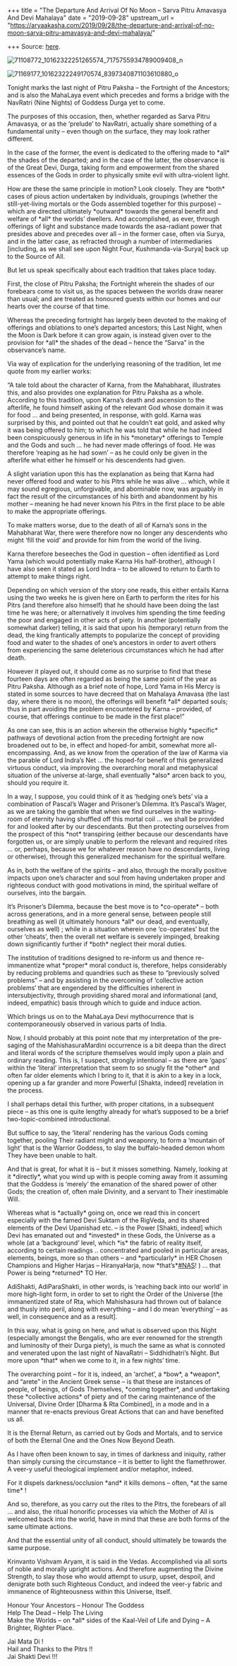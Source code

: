 +++
title = "The Departure And Arrival Of No Moon – Sarva Pitru Amavasya And Devi Mahalaya"
date = "2019-09-28"
upstream_url = "https://aryaakasha.com/2019/09/28/the-departure-and-arrival-of-no-moon-sarva-pitru-amavasya-and-devi-mahalaya/"

+++
Source: [here](https://aryaakasha.com/2019/09/28/the-departure-and-arrival-of-no-moon-sarva-pitru-amavasya-and-devi-mahalaya/).



[](https://aryaakasha.com/2019/09/28/the-departure-and-arrival-of-no-moon-sarva-pitru-amavasya-and-devi-mahalaya/71108772_10162322251265574_7175755934789009408_n/)

![71108772_10162322251265574_7175755934789009408_n](https://aryaakasha.files.wordpress.com/2019/09/71108772_10162322251265574_7175755934789009408_n.jpg?w=386&h=420 "71108772_10162322251265574_7175755934789009408_n")

[](https://aryaakasha.com/2019/09/28/the-departure-and-arrival-of-no-moon-sarva-pitru-amavasya-and-devi-mahalaya/71169177_10162322249170574_8397340871103610880_o/)

![71169177_10162322249170574_8397340871103610880_o](https://aryaakasha.files.wordpress.com/2019/09/71169177_10162322249170574_8397340871103610880_o.jpg?w=282&h=420 "71169177_10162322249170574_8397340871103610880_o")

Tonight marks the last night of Pitru Paksha – the Fortnight of the
Ancestors; and is also the MahaLaya event which precedes and forms a
bridge with the NavRatri (Nine Nights) of Goddess Durga yet to come.

The purposes of this occasion, then, whether regarded as Sarva Pitru
Amavasya, or as the ‘prelude’ to NavRatri, actually share something of a
fundamental unity – even though on the surface, they may look rather
different.

In the case of the former, the event is dedicated to the offering made
to \*all\* the shades of the departed; and in the case of the latter,
the observance is of the Great Devi, Durga, taking form and empowerment
from the shared essences of the Gods in order to physically smite evil
with ultra-violent light.

How are these the same principle in motion? Look closely. They are
\*both\* cases of pious action undertaken by individuals, groupings
(whether the still-yet-living mortals or the Gods assembled together for
this purpose) – which are directed ultimately \*outward\* towards the
general benefit and welfare of \*all\* the worlds’ dwellers. And
accomplished, as ever, through offerings of light and substance made
towards the asa-radiant power that presides above and precedes over all
– in the former case, often via Surya, and in the latter case, as
refracted through a number of intermediaries \[including, as we shall
see upon Night Four, Kushmanda-via-Surya\] back up to the Source of All.

But let us speak specifically about each tradition that takes place
today.

First, the close of Pitru Paksha; the Fortnight wherein the shades of
our forebears come to visit us, as the spaces between the worlds draw
nearer than usual; and are treated as honoured guests within our homes
and our hearts over the course of that time.

Whereas the preceding fortnight has largely been devoted to the making
of offerings and oblations to one’s departed ancestors; this Last Night,
when the Moon is Dark before it can grow again, is instead given over to
the provision for \*all\* the shades of the dead – hence the “Sarva” in
the observance’s name.

Via way of explication for the underlying reasoning of the tradition,
let me quote from my earlier works:

“A tale told about the character of Karna, from the Mahabharat,
illustrates this, and also provides one explanation for Pitru Paksha as
a whole. According to this tradition, upon Karna’s death and ascension
to the afterlife, he found himself asking of the relevant God whose
domain it was for food … and being presented, in response, with gold.
Karna was surprised by this, and pointed out that he couldn’t eat gold,
and asked why it was being offered to him; to which he was told that
while he had indeed been conspicuously generous in life in his
\*monetary\* offerings to Temple and the Gods and such … he had never
made offerings of food. He was therefore ‘reaping as he had sown’ – as
he could only be given in the afterlife what either he himself or his
descendents had given.

A slight variation upon this has the explanation as being that Karna had
never offered food and water to his Pitrs while he was alive … which,
while it may sound egregious, unforgivable, and abominable now, was
arguably in fact the result of the circumstances of his birth and
abandonment by his mother – meaning he had never known his Pitrs in the
first place to be able to make the appropriate offerings.

To make matters worse, due to the death of all of Karna’s sons in the
Mahabharat War, there were therefore now no longer any descendents who
might ‘fill the void’ and provide for him from the world of the living.

Karna therefore beseeches the God in question – often identified as Lord
Yama (which would potentially make Karna His half-brother), although I
have also seen it stated as Lord Indra – to be allowed to return to
Earth to attempt to make things right.

Depending on which version of the story one reads, this either entails
Karna using the two weeks he is given here on Earth to perform the rites
for his Pitrs (and therefore also himself) that he should have been
doing the last time he was here; or alternatively it involves him
spending the time feeding the poor and engaged in other acts of piety.
In another (potentially somewhat darker) telling, it is said that upon
his (temporary) return from the dead, the king frantically attempts to
popularize the concept of providing food and water to the shades of
one’s ancestors in order to avert others from experiencing the same
deleterious circumstances which he had after death.

However it played out, it should come as no surprise to find that these
fourteen days are often regarded as being the same point of the year as
Pitru Paksha. Although as a brief note of hope, Lord Yama in His Mercy
is stated in some sources to have decreed that on Mahalaya Amavasa (the
last day, where there is no moon), the offerings will benefit \*all\*
departed souls; thus in part avoiding the problem encountered by Karna –
provided, of course, that offerings continue to be made in the first
place!”

As one can see, this is an action wherein the otherwise highly
\*specific\* pathways of devotional action from the preceding fortnight
are now broadened out to be, in effect and hoped-for ambit, somewhat
more all-encompassing. And, as we know from the operation of the law of
Karma via the parable of Lord Indra’s Net … the hoped-for benefit of
this generalized virtuous conduct, via improving the overarching moral
and metaphysical situation of the universe at-large, shall eventually
\*also\* arcen back to you, should you require it.

In a way, I suppose, you could think of it as ‘hedging one’s bets’ via a
combination of Pascal’s Wager and Prisoner’s Dilemma. It’s Pascal’s
Wager, as we are taking the gamble that when we find ourselves in the
waiting-room of eternity having shuffled off this mortal coil … we shall
be provided for and looked after by our descendants. But then protecting
ourselves from the prospect of this \*not\* transpiring (either because
our descendants have forgotten us, or are simply unable to perform the
relevant and required rites … or, perhaps, because we for whatever
reason have no descendants, living or otherwise), through this
generalized mechanism for the spiritual welfare.

As in, both the welfare of the spirits – and also, through the morally
positive impacts upon one’s character and soul from having undertaken
proper and righteous conduct with good motivations in mind, the
spiritual welfare of ourselves, into the bargain.

It’s Prisoner’s Dilemma, because the best move is to \*co-operate\* –
both across generations, and in a more general sense, between people
still breathing as well (it ultimately honours \*all\* our dead, and
eventually, ourselves as well) ; while in a situation wherein one
‘co-operates’ but the other ‘cheats’, then the overall net welfare is
severely impinged, breaking down significantly further if \*both\*
neglect their moral duties.

The institution of traditions designed to re-inform us and thence
re-immanentize what \*proper\* moral conduct is, therefore, helps
considerably by reducing problems and quandries such as these to
“previously solved problems” – and by assisting in the overcoming of
‘collective action problems’ that are engendered by the difficulties
inherent in intersubjectivity, through providing shared moral and
informational (and, indeed, empathic) basis through which to guide and
induce action.

Which brings us on to the MahaLaya Devi mythocurrence that is
contemporaneously observed in various parts of India.

Now, I should probably at this point note that my interpretation of the
pre-saging of the MahishasuraMardini occurrence is a bit deepa than the
direct and literal words of the scripture themselves would imply upon a
plain and ordinary reading. This is, I suspect, strongly intentional –
as there are ‘gaps’ within the ‘literal’ interpretation that seem to so
snugly fit the \*other\* and often far older elements which I bring to
it, that it is akin to a key in a lock, opening up a far grander and
more Powerful \[Shakta, indeed\] revelation in the process.

I shall perhaps detail this further, with proper citations, in a
subsequent piece – as this one is quite lengthy already for what’s
supposed to be a brief two-topic-combined introductional.

But suffice to say, the ‘literal’ rendering has the various Gods coming
together, pooling Their radiant might and weaponry, to form a ‘mountain
of light’ that is the Warrior Goddess, to slay the buffalo-headed demon
whom They have been unable to halt.

And that is great, for what it is – but it misses something. Namely,
looking at it \*directly\*, what you wind up with is people coming away
from it assuming that the Goddess is ‘merely’ the emanation of the
shared power of other Gods; the creation of, often male Divinity, and a
servant to Their inestimable Will.

Whereas what is \*actually\* going on, once we read this in concert
especially with the famed Devi Suktam of the RigVeda, and its shared
elements of the Devi Upanishad etc. – is the Power \[Shakti, indeed\]
which Devi has emanated out and \*invested\* in these Gods, the Universe
as a whole (at a ‘background’ level, which \*is\* the fabric of reality
itself, according to certain readings .. concentrated and pooled in
particular areas, elements, beings, more so than others – and
\*particularly\* in HER Chosen Champions and Higher Harjas –
HiranyaHarja, now
\*that’s\*[#NAS](https://www.facebook.com/hashtag/nas?source=feed_text&epa=HASHTAG)!
) … that Power is being \*returned\* TO Her.

AdiShakti, AdiParaShakti, in other words, is ‘reaching back into our
world’ in more high-light form, in order to set to right the Order of
the Universe \[the immanentized state of Rta, which Mahishasura had
thrown out of balance and thusly into peril, along with everything – and
I do mean ‘everything’ – as well, in consequence and as a result\].

In this way, what is going on here, and what is observed upon this Night
(especially amongst the Bengalis, who are ever renowned for the strength
and luminosity of their Durga piety), is much the same as what is
connoted and venerated upon the last night of NavaRatri – Siddhidhatri’s
Night. But more upon \*that\* when we come to it, in a few nights’ time.

The overarching point – for it is, indeed, an ‘archet’, a \*bow\*, a
\*weapon\*, and “arete” in the Ancient Greek sense – is that these are
instances of people, of beings, of Gods Themselves, \*coming together\*,
and undertaking these \*collective actions\* of piety and of the caring
maintenance of the Universal, Divine Order \[Dharma & Rta Combined\], in
a mode and in a manner that re-enacts previous Great Actions that can
and have benefited us all.

It is the Eternal Return, as carried out by Gods and Mortals, and to
service of both the Eternal One and the Ones Now Beyond Death.

As I have often been known to say, in times of darkness and iniquity,
rather than simply cursing the circumstance – it is better to light the
flamethrower. A veer-y useful theological implement and/or metaphor,
indeed.

For it dispels darkness/occlusion \*and\* it kills demons – often, \*at
the same time\* !

And so, therefore, as you carry out the rites to the Pitrs, the
forebears of all … and also, the ritual honorific processes via which
the Mother of All is welcomed back into the world, have in mind that
these are both forms of the same ultimate actions.

And that the essential unity of all conduct, should ultimately be
towards the same purpose.

Krinvanto Vishvam Aryam, it is said in the Vedas. Accomplished via all
sorts of noble and morally upright actions. And therefore augmenting the
Divine Strength, to slay those who would attempt to usurp, upset,
despoil, and denigrate both such Righteous Conduct, and indeed the
veer-y fabric and immanence of Righteousness within this Universe,
Itself.

Honour Your Ancestors – Honour The Goddess  
Help The Dead – Help The Living  
Make the Worlds – on \*all\* sides of the Kaal-Veil of Life and Dying –
A Brighter, Righter Place.

Jai Mata Di !  
Hail and Thanks to the Pitrs !!  
Jai Shakti Devi !!!
